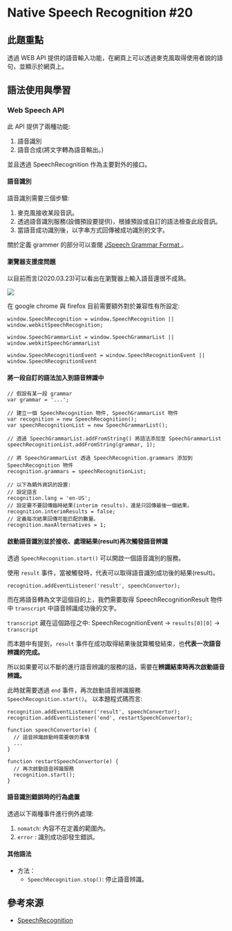# Native Speech Recognition #20

## 此題重點

透過 WEB API 提供的語音輸入功能，在網頁上可以透過麥克風取得使用者說的語句，並顯示於網頁上。

## 語法使用與學習

### Web Speech API

此 API 提供了兩種功能:

1. 語音識別
2. 語音合成(將文字轉為語音輸出。)

並且透過 SpeechRecognition 作為主要對外的接口。

#### 語音識別

語音識別需要三個步驟:

1. 麥克風接收某段音訊。
2. 透過語音識別服務(設備預設要提供)，根據預設或自訂的語法檢查此段音訊。
3. 當語音成功識別後，以字串方式回傳被成功識別的文字。

關於定義 grammer 的部分可以查閱 [ JSpeech Grammar Format ](https://www.w3.org/TR/jsgf/)。

#### 瀏覽器支援度問題

以目前而言(2020.03.23)可以看出在瀏覽器上輸入語音還很不成熟。

![](https://i.imgur.com/8lMfrw2.png)

在 google chrome 與 firefox 目前需要額外對於兼容性有所設定:

```javascript=
window.SpeechRecognition = window.SpeechRecognition || window.webkitSpeechRecognition;

window.SpeechGrammarList = window.SpeechGrammarList || window.webkitSpeechGrammarList

window.SpeechRecognitionEvent = window.SpeechRecognitionEvent || window.SpeechRecognitionEvent
```

#### 將一段自訂的語法加入到語音辨識中

```javascript=
// 假設有某一段 grammar
var grammar = '...';

// 建立一個 SpeechRecognition 物件, SpeechGrammarList 物件
var recognition = new SpeechRecognition();
var speechRecognitionList = new SpeechGrammarList();

// 透過 SpeechGrammarList.addFromString() 將語法添加至 SpeechGrammarList
speechRecognitionList.addFromString(grammar, 1);

// 將 SpeechGrammarList 透過 SpeechRecognition.grammars 添加到 SpeechRecognition 物件
recognition.grammars = speechRecognitionList;

// 以下為額外資訊的設置:
// 設定語言
recognition.lang = 'en-US';
// 設定要不要回傳臨時結果(interim results)，還是只回傳最後一個結果。
recognition.interimResults = false;
// 定義每次結果回傳可能匹配的數量。
recognition.maxAlternatives = 1;
```

#### 啟動語音識別並於接收、處理結果(result)再次觸發語音辨識

透過 `SpeechRecognition.start()` 可以開啟一個語音識別的服務。

使用 `result` 事件，當被觸發時，代表可以取得語音識別成功後的結果(result)。

```javascript=
recognition.addEventListener('result', speechConvertor);
```

而在將語音轉為文字這個目的上，我們需要取得 SpeechRecognitionResult 物件中 `transcript` 中語音辨識成功後的文字。

`transcript` 藏在這個路徑之中: SpeechRecognitionEvent -> `results[0][0]` -> `transcript`

而本題中有提到，`result` 事件在成功取得結果後就算觸發結束，也**代表一次語音辨識的完成。**

所以如果要可以不斷的進行語音辨識的服務的話，需要在**辨識結束時再次啟動語音辨識。**

此時就需要透過 `end` 事件，再次啟動語音辨識服務 `SpeechRecognition.start()`。 以本題程式碼而言:

```javascript=
recognition.addEventListener('result', speechConvertor);
recognition.addEventListener('end', restartSpeechConvertor);

function speechConvertor(e) {
  // 語音辨識啟動時需要做的事情
  ...
}

function restartSpeechConvertor(e) {
  // 再次啟動語音辨識服務 
  recognition.start();
}
```

#### 語音識別錯誤時的行為處置

透過以下兩種事件進行例外處理:

1. `nomatch`: 內容不在定義的範圍內。
2. `error` : 識別成功卻發生錯誤。

#### 其他語法

- 方法：
    - `SpeechRecognition.stop()`: 停止語音辨識。

## 參考來源

- [SpeechRecognition](https://developer.mozilla.org/en-US/docs/Web/API/SpeechRecognition)